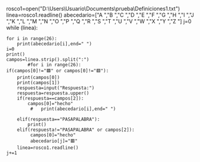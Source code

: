 rosco1=open("D:\\Users\\Usuario\\Documents\\prueba\\Definiciones1.txt")
linea=rosco1.readline()
abecedario=["A ","B ","C ","D ","E ","F ","G ","H ","I ","J ","K ","L ","M ","N ","O ","P ","Q ","R ","S ","T ","U ","V ","W ","X ","Y ","Z "]
j=0
while (linea):

    for i in range(26):
        print(abecedario[i],end=" ")
    i=0
    print()
    campos=linea.strip().split(":")
            #for i in range(26):
    if(campos[0]!="🟩" or campos[0]!="🟥"):
        print(campos[0])
        print(campos[1])
        respuesta=input("Respuesta:")
        respuesta=respuesta.upper()
        if(respuesta==campos[2]):
            campos[0]="hecho"
             #   print(abecedario[i],end=" ")

        elif(respuesta=="PASAPALABRA"):
            print()
        elif(respuesta!="PASAPALABRA" or campos[2]):
             campos[0]="hecho"
             abecedario[j]="🟥"
        linea=rosco1.readline()
    j+=1
